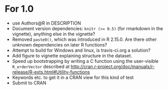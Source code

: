# For 1.0

* use Authors@R in DESCRIPTION
* Document version dependencies: `knitr (>= 0.5)` (for rmarkdown in the vignette), anything else in the vignette?
* Removed `paste0()`, which was introduced in R 2.15.0.  Are there other unknown dependencies on later R functions?
* Attempt to build for Windows and linux, is travis-ci.org a solution?
* Add figure to vignette explaining structure in the dataset.
* Speed up bootstrapping by writing a C function using the user-visible `R_orderVector` described at http://cran.r-project.org/doc/manuals/r-release/R-exts.html#Utility-functions
* Keywords etc. to get it in a CRAN view for this kind of test
* Submit to CRAN
